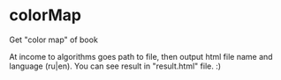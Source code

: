colorMap
========

Get "color map" of book

At income to algorithms goes path to file, then output html file name and language (ru|en).
You can see result in "result.html" file. :)
